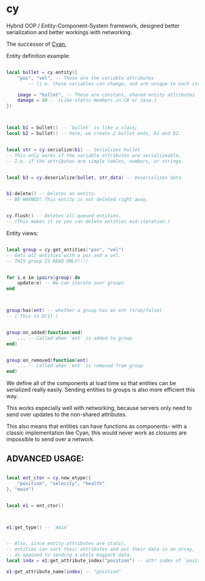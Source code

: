 
# cy

Hybrid OOP / Entity-Component-System framework,
designed better serialization and better workings with networking.

The successor of [Cyan.](https://github.com/pakeke-constructor/Cyan)



Entity definition example:
```lua

local bullet = cy.entity({
    "pos", "vel", -- These are the variable attributes
        -- (i.e. these variables can change, and are unique to each instance.)

    image = "bullet", -- These are constant, shared entity attributes
    damage = 40 -- (Like static members in C# or Java.)
})



local b1 = bullet() -- `bullet` is like a class;
local b2 = bullet() -- here, we create 2 bullet ents, b1 and b2.


local str = cy.serialize(b1) -- Serializes bullet
-- This only works if the variable attributes are serializeable,
-- I.e. if the attributes are simple tables, numbers, or strings.


local b3 = cy.deserialize(bullet, str_data) -- Deserializes data


b1:delete() -- Deletes an entity.
-- BE WARNED! This entity is not deleted right away.


cy.flush() -- Deletes all queued entities.
-- (This makes it so you can delete entities mid-iteration.)


```

Entity views:
```lua

local group = cy.get_entities("pos", "vel")
-- Gets all entities with a pos and a vel.
-- THIS group IS READ ONLY!!!!


for i,e in ipairs(group) do
    update(e) -- We can iterate over groups
end



group:has(ent) -- whether a group has an ent (true/false)
-- ( This is O(1) )


group:on_added(function(end)
    ... -- Called when `ent` is added to group
end)


group:on_removed(function(ent)
    ... -- Called when `ent` is removed from group
end)


```

We define all of the components at load time so that entities can be
serialized really easily.
Sending entities to groups is also more efficient this way.

This works especially well with networking, because servers only need
to send over updates to the non-shared attributes.

This also means that entities can have functions as components- with
a classic implementation like Cyan, this would never work as closures are
impossible to send over a network.


## ADVANCED USAGE:
```lua

local ent_ctor = cy.new_etype({
    "position", "velocity", "health"
}, "main")


local e1 = ent_ctor()



e1:get_type() -- `main`


-- Also, since entity attributes are static,
-- entities can sort their attributes and put their data in an array,
-- as opposed to sending a whole msgpack data.
local indx = e1:get_attribute_index("position") -- attr index of `position`.

e1:get_attribute_name(index) -- "position"




```


